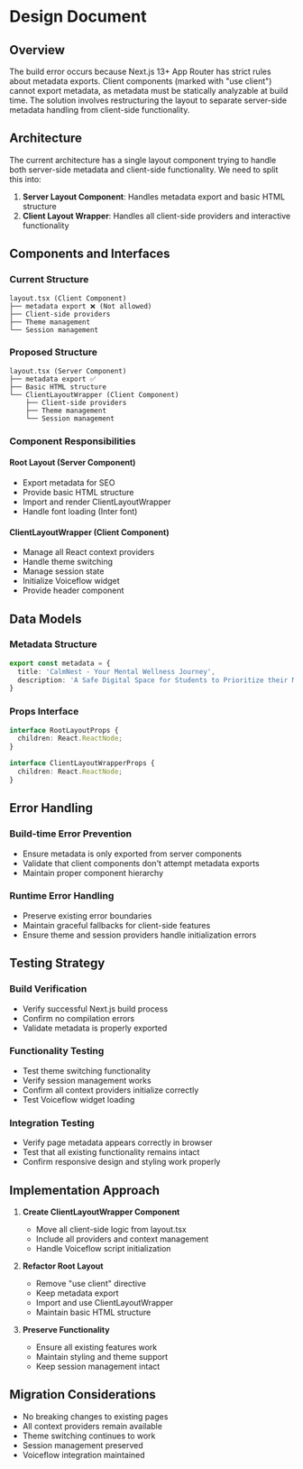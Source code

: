 # Design Document

## Overview

The build error occurs because Next.js 13+ App Router has strict rules about metadata exports. Client components (marked with "use client") cannot export metadata, as metadata must be statically analyzable at build time. The solution involves restructuring the layout to separate server-side metadata handling from client-side functionality.

## Architecture

The current architecture has a single layout component trying to handle both server-side metadata and client-side functionality. We need to split this into:

1. **Server Layout Component**: Handles metadata export and basic HTML structure
2. **Client Layout Wrapper**: Handles all client-side providers and interactive functionality

## Components and Interfaces

### Current Structure
```
layout.tsx (Client Component)
├── metadata export ❌ (Not allowed)
├── Client-side providers
├── Theme management
└── Session management
```

### Proposed Structure
```
layout.tsx (Server Component)
├── metadata export ✅
├── Basic HTML structure
└── ClientLayoutWrapper (Client Component)
    ├── Client-side providers
    ├── Theme management
    └── Session management
```

### Component Responsibilities

#### Root Layout (Server Component)
- Export metadata for SEO
- Provide basic HTML structure
- Import and render ClientLayoutWrapper
- Handle font loading (Inter font)

#### ClientLayoutWrapper (Client Component)
- Manage all React context providers
- Handle theme switching
- Manage session state
- Initialize Voiceflow widget
- Provide header component

## Data Models

### Metadata Structure
```typescript
export const metadata = {
  title: 'CalmNest - Your Mental Wellness Journey',
  description: 'A Safe Digital Space for Students to Prioritize their Mental Well-being.',
}
```

### Props Interface
```typescript
interface RootLayoutProps {
  children: React.ReactNode;
}

interface ClientLayoutWrapperProps {
  children: React.ReactNode;
}
```

## Error Handling

### Build-time Error Prevention
- Ensure metadata is only exported from server components
- Validate that client components don't attempt metadata exports
- Maintain proper component hierarchy

### Runtime Error Handling
- Preserve existing error boundaries
- Maintain graceful fallbacks for client-side features
- Ensure theme and session providers handle initialization errors

## Testing Strategy

### Build Verification
- Verify successful Next.js build process
- Confirm no compilation errors
- Validate metadata is properly exported

### Functionality Testing
- Test theme switching functionality
- Verify session management works
- Confirm all context providers initialize correctly
- Test Voiceflow widget loading

### Integration Testing
- Verify page metadata appears correctly in browser
- Test that all existing functionality remains intact
- Confirm responsive design and styling work properly

## Implementation Approach

1. **Create ClientLayoutWrapper Component**
   - Move all client-side logic from layout.tsx
   - Include all providers and context management
   - Handle Voiceflow script initialization

2. **Refactor Root Layout**
   - Remove "use client" directive
   - Keep metadata export
   - Import and use ClientLayoutWrapper
   - Maintain basic HTML structure

3. **Preserve Functionality**
   - Ensure all existing features work
   - Maintain styling and theme support
   - Keep session management intact

## Migration Considerations

- No breaking changes to existing pages
- All context providers remain available
- Theme switching continues to work
- Session management preserved
- Voiceflow integration maintained